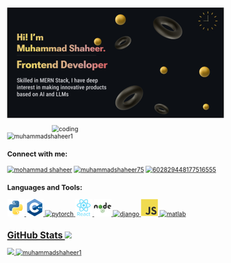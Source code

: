 ![logo](https://github.com/MuhammadShaheer1/MuhammadShaheer1/blob/main/banner.png)

<img align="right" alt="coding" width="400" src="https://user-images.githubusercontent.com/55389276/140866485-8fb1c876-9a8f-4d6a-98dc-08c4981eaf70.gif">

<p align="left"> <img src="https://komarev.com/ghpvc/?username=muhammadshaheer1&label=Profile%20views&color=0e75b6&style=flat" alt="muhammadshaheer1" /> </p>

<h3 align="left">Connect with me:</h3>
<p align="left">
<a href="https://linkedin.com/in/mohammad shaheer" target="blank"><img align="center" src="https://raw.githubusercontent.com/rahuldkjain/github-profile-readme-generator/master/src/images/icons/Social/linked-in-alt.svg" alt="mohammad shaheer" height="30" width="40" /></a>
<a href="https://www.leetcode.com/muhammadshaheer75" target="blank"><img align="center" src="https://raw.githubusercontent.com/rahuldkjain/github-profile-readme-generator/master/src/images/icons/Social/leet-code.svg" alt="muhammadshaheer75" height="30" width="40" /></a>
<a href="https://discord.gg/602829448177516555" target="blank"><img align="center" src="https://raw.githubusercontent.com/rahuldkjain/github-profile-readme-generator/master/src/images/icons/Social/discord.svg" alt="602829448177516555" height="30" width="40" /></a>
</p>

<h3 align="left">Languages and Tools:</h3>
<p align="left"> <a href="https://www.python.org" target="_blank" rel="noreferrer"> <img src="https://raw.githubusercontent.com/devicons/devicon/master/icons/python/python-original.svg" alt="python" width="40" height="40"/> </a> <a href="https://www.w3schools.com/cpp/" target="_blank" rel="noreferrer"> <img src="https://raw.githubusercontent.com/devicons/devicon/master/icons/cplusplus/cplusplus-original.svg" alt="cplusplus" width="40" height="40"/> </a> <a href="https://pytorch.org/" target="_blank" rel="noreferrer"> <img src="https://www.vectorlogo.zone/logos/pytorch/pytorch-icon.svg" alt="pytorch" width="40" height="40"/> </a><a href="https://reactjs.org/" target="_blank" rel="noreferrer"> <img src="https://raw.githubusercontent.com/devicons/devicon/master/icons/react/react-original-wordmark.svg" alt="react" width="40" height="40"/> </a> <a href="https://nodejs.org" target="_blank" rel="noreferrer"> <img src="https://raw.githubusercontent.com/devicons/devicon/master/icons/nodejs/nodejs-original-wordmark.svg" alt="nodejs" width="40" height="40"/> </a><a href="https://www.djangoproject.com/" target="_blank" rel="noreferrer"> <img src="https://cdn.worldvectorlogo.com/logos/django.svg" alt="django" width="40" height="40"/> </a> <a href="https://developer.mozilla.org/en-US/docs/Web/JavaScript" target="_blank" rel="noreferrer"> <img src="https://raw.githubusercontent.com/devicons/devicon/master/icons/javascript/javascript-original.svg" alt="javascript" width="40" height="40"/> </a> <a href="https://www.mathworks.com/" target="_blank" rel="noreferrer"> <img src="https://upload.wikimedia.org/wikipedia/commons/2/21/Matlab_Logo.png" alt="matlab" width="40" height="40"/>   </p>
<!--
<p><img align="left" src="https://github-readme-stats.vercel.app/api/top-langs?username=muhammadshaheer1&show_icons=true&locale=en&layout=compact" alt="muhammadshaheer1"/></p>
<p>&nbsp;<img align="left" src="https://github-readme-stats.vercel.app/api?username=muhammadshaheer1&show_icons=true&locale=en" alt="muhammadshaheer1"/></p>
<p><img align="left" src="https://github-readme-streak-stats.herokuapp.com/?user=muhammadshaheer1&" alt="muhammadshaheer1"/></p>-->
<h2> GitHub Stats <img src="https://media0.giphy.com/media/v1.Y2lkPTc5MGI3NjExdW5jZGk1bXZhOXd5dXEzZ2RudGVnYXBwYW9lMDE1ZXJuNmNxbnhteSZlcD12MV9pbnRlcm5hbF9naWZfYnlfaWQmY3Q9cw/CAIgh8LKFbIciGx5Qe/giphy.gif" width=48px></h2>
<p align="left">
  <a href="https://github.com/MuhammadShaheer1">
    <img height="180em" src="https://github-readme-stats.vercel.app/api/top-langs?username=muhammadshaheer1&show_icons=true&locale=en&layout=compact" />
   
   
   <img height="180em" src="https://github-readme-stats.vercel.app/api?username=muhammadshaheer1&show_icons=true&locale=en" alt="muhammadshaheer1" />
  </a>
</p>

